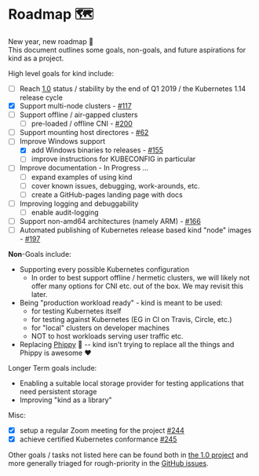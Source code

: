 # Roadmap 🗺️

New year, new roadmap 🎉  
This document outlines some goals, non-goals, and future aspirations for kind
as a project.

High level goals for kind include:

- [ ] Reach [1.0] status / 
stability by the end of Q1 2019 / the Kubernetes 1.14 release cycle
- [x] Support multi-node clusters - [#117]
- [ ] Support offline / air-gapped clusters
  - [ ] pre-loaded / offline CNI - [#200]
- [ ] Support mounting host directores - [#62]
- [ ] Improve Windows support
  - [x] add Windows binaries to releases - [#155]
  - [ ] improve instructions for KUBECONFIG in particular
- [ ] Improve documentation - In Progress ...
  - [ ] expand examples of using kind
  - [ ] cover known issues, debugging, work-arounds, etc.
  - [ ] create a GitHub-pages landing page with docs
- [ ] Improving logging and debuggability
  - [ ] enable audit-logging
- [ ] Support non-amd64 architectures (namely ARM) - [#166]
- [ ] Automated publishing of Kubernetes release based kind "node" images - [#197]

**Non**-Goals include:

- Supporting every possible Kubernetes configuration
  - In order to best support offline / hermetic clusters, we will likely not
  offer many options for CNI etc. out of the box. We may revisit this later.
- Being "production workload ready" - kind is meant to be used:
  - for testing Kubernetes itself
  - for testing against Kubernetes (EG in CI on Travis, Circle, etc.)
  - for "local" clusters on developer machines
  - NOT to host workloads serving user traffic etc.
- Replacing [Phippy] 🦒 -- kind isn't trying to replace all the things
and Phippy is awesome ❤️

Longer Term goals include:

- Enabling a suitable local storage provider for testing applications that need
persistent storage
- Improving "kind as a library"

Misc:

- [x] setup a regular Zoom meeting for the project [#244]
- [x] achieve certified Kubernetes conformance [#245]

Other goals / tasks not listed here can be found both in [the 1.0 project] and 
more generally triaged for rough-priority in the [GitHub issues].

[1.0]: https://github.com/kubernetes-sigs/kind/projects/1
[the 1.0 project]: https://github.com/kubernetes-sigs/kind/projects/1
[GitHub issues]: https://github.com/kubernetes-sigs/kind/issues
[#62]: https://github.com/kubernetes-sigs/kind/issues/62
[#117]: https://github.com/kubernetes-sigs/kind/issues/117
[#166]: https://github.com/kubernetes-sigs/kind/issues/166
[#155]: https://github.com/kubernetes-sigs/kind/issues/155
[#197]: https://github.com/kubernetes-sigs/kind/issues/197
[#200]: https://github.com/kubernetes-sigs/kind/issues/200
[#244]: https://github.com/kubernetes-sigs/kind/issues/244
[#245]: https://github.com/kubernetes-sigs/kind/issues/245

[Phippy]: https://phippy.io/
